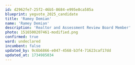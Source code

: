 ```yaml
---
id: d2962fe7-25f2-46b5-8684-e995e8ca585a
blueprint: yegvote_2025_candidate
title: 'Ramey Demian'
name: 'Ramey Demian'
description: 'Realtor and Assessment Review Board Member'
photo: 1516500207461-modified.png
confirmed: true
ward: undeclared
incumbent: false
updated_by: 9c6b6866-e047-4568-b3f4-71623caf17dd
updated_at: 1734985034
---
```

